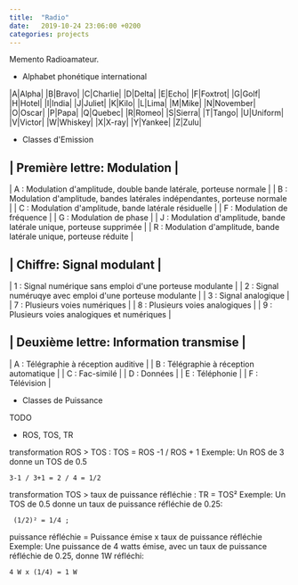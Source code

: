 ```yaml
---
title:  "Radio"
date:   2019-10-24 23:06:00 +0200
categories: projects
---
```

Memento Radioamateur.

* Alphabet phonétique international

|A|Alpha|
|B|Bravo|
|C|Charlie|
|D|Delta|
|E|Echo|
|F|Foxtrot|
|G|Golf|
|H|Hotel|
|I|India|
|J|Juliet|
|K|Kilo|
|L|Lima|
|M|Mike|
|N|November|
|O|Oscar|
|P|Papa|
|Q|Quebec|
|R|Romeo|
|S|Sierra|
|T|Tango|
|U|Uniform|
|V|Victor|
|W|Whiskey|
|X|X-ray|
|Y|Yankee|
|Z|Zulu|

* Classes d'Emission

| Première lettre: Modulation                                           |
-------------------------------------------------------------------------
| A : Modulation d'amplitude, double bande latérale, porteuse normale   |
| B : Modulation d'amplitude, bandes latérales indépendantes, porteuse normale   |
| C : Modulation d'amplitude, bande latérale résiduelle                 |
| F : Modulation de fréquence                                           |
| G : Modulation de phase                                               |
| J : Modulation d'amplitude, bande latérale unique, porteuse supprimée |
| R : Modulation d'amplitude, bande latérale unique, porteuse réduite   |

| Chiffre: Signal modulant                                  |
-------------------------------------------------------------
| 1 : Signal numérique sans emploi d'une porteuse modulante |
| 2 : Signal numéruqye avec emploi d'une porteuse modulante |
| 3 : Signal analogique                                     |
| 7 : Plusieurs voies numériques                            |
| 8 : Plusieurs voies analogiques                           |
| 9 : Plusieurs voies analogiques et numériques             |


| Deuxième lettre: Information transmise  |
-------------------------------------------
| A : Télégraphie à réception auditive    |
| B : Télégraphie à réception automatique |
| C : Fac-similé                          |
| D : Données                             |
| E : Téléphonie                          |
| F : Télévision                          |

* Classes de Puissance

TODO

* ROS, TOS, TR

transformation ROS > TOS : TOS = ROS -1 / ROS + 1 
Exemple:
Un ROS de 3 donne un TOS de 0.5
``` 
3-1 / 3+1 = 2 / 4 = 1/2
```

transformation TOS > taux de puissance réfléchie : TR = TOS²
Exemple:
Un TOS de 0.5 donne un taux de puissance réfléchie de 0.25:
```
 (1/2)² = 1/4 ; 
```

puissance réfléchie = Puissance émise x taux de puissance réfléchie
Exemple:
Une puissance de 4 watts émise, avec un taux de puissance réfléchie de 0.25, donne 1W réfléchi:
```
4 W x (1/4) = 1 W
```
